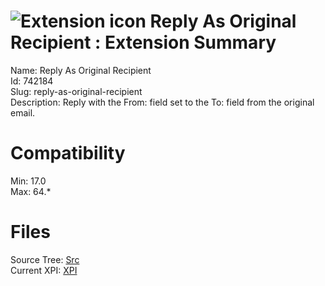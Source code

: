 # ![Extension icon](https://addons.thunderbird.net/user-media/addon_icons/742/742184-64.png?modified=1485713654) Reply As Original Recipient : Extension Summary

Name: Reply As Original Recipient  
Id: 742184  
Slug: reply-as-original-recipient  
Description: Reply with the From: field set to the To: field from the original email.
  

# Compatibility
Min: 17.0  
Max: 64.*  

# Files

Source Tree: [Src](C:/Dev/Thunderbird/ThunderKdB/xall/x60/742184-reply-as-original-recipient/src)  
Current XPI: [XPI](C:/Dev/Thunderbird/ThunderKdB/xall/x60/742184-reply-as-original-recipient/xpi)  



